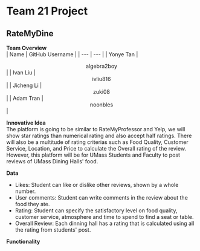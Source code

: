 # Team 21 Project 

## RateMyDine

**Team Overview** </br>
| Name | GitHub Username |
| --- | --- |
| Yonye Tan | <center>algebra2boy</center> |
| Ivan Liu | <center>ivliu816</center> |
| Jicheng Li | <center>zuki08</center> |
| Adam Tran | <center>noonbles</center> |

**Innovative Idea** </br>
The platform is going to be similar to RateMyProfessor and Yelp, we will show star ratings than numerical rating and also accept half ratings. There will also be a multitude of rating criterias such as Food Quality, Customer Service, Location, and Price to calculate the Overall rating of the review. However, this platform will be for UMass Students and Faculty to post reviews of UMass Dining Halls' food.

**Data** </br>

- Likes: Student can like or dislike other reviews, shown by a whole number.
- User comments: Student can write comments in the review about the food they ate.
- Rating: Student can specify the satisfactory level on food quality, customer service, atmosphere and time to spend to find a seat or table.
- Overall Review: Each dinning hall has a rating that is calculated using all the rating from students' post.


**Functionality** </br>